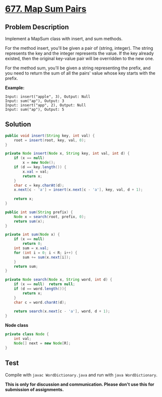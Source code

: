 # [677. Map Sum Pairs][title]

## Problem Description

Implement a MapSum class with insert, and sum methods.

For the method insert, you'll be given a pair of (string, integer). The string represents the key and the integer represents the value. If the key already existed, then the original key-value pair will be overridden to the new one.

For the method sum, you'll be given a string representing the prefix, and you need to return the sum of all the pairs' value whose key starts with the prefix.

**Example:**

```
Input: insert("apple", 3), Output: Null
Input: sum("ap"), Output: 3
Input: insert("app", 2), Output: Null
Input: sum("ap"), Output: 5
```

## Solution

```java
public void insert(String key, int val) {
    root = insert(root, key, val, 0);
}

private Node insert(Node x, String key, int val, int d) {
    if (x == null)
        x = new Node();
    if (d == key.length()) {
        x.val = val;
        return x;
    }
    char c = key.charAt(d);
    x.next[c - 'a'] = insert(x.next[c - 'a'], key, val, d + 1);
    
    return x;
}
```

```java
public int sum(String prefix) {
    Node x = search(root, prefix, 0);
    return sum(x);
}

private int sum(Node x) {
    if (x == null)
        return 0;
    int sum = x.val;
    for (int i = 0; i < R; i++) {
        sum += sum(x.next[i]);
    }
    return sum;
}

private Node search(Node x, String word, int d) {
    if (x == null)  return null;
    if (d == word.length()){
        return x;
    }
    char c = word.charAt(d);
    
    return search(x.next[c - 'a'], word, d + 1);
}
```

**Node class**

```java
private class Node {
    int val;
    Node[] next = new Node[R];
}
```

## Test

Compile with `javac WordDictionary.java` and run with `java WordDictionary`.

**This is only for discussion and communication. Please don't use this for submission of assignments.**

[title]: https://leetcode.com/problems/map-sum-pairs/
